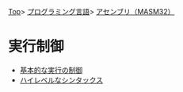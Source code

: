 [Top](../../../index.md)\>
[プログラミング言語](../../pgl.md)\>
[アセンブリ（MASM32）](../language_0001.md)

# 実行制御

+ [基本的な実行の制御](control_running/control_running_0001.md)
+ [ハイレベルなシンタックス](control_running/control_running_0002.md)

<!-- + [プロシージャ呼び出し](control_running/control_running_0003.md) -->